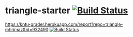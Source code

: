 # triangle-starter [![Build Status](https://travis-ci.org/kntu-java-spring-2019/triangle-mhrimaz.svg?branch=master)](https://travis-ci.org/kntu-java-spring-2019/triangle-mhrimaz)


https://kntu-grader.herokuapp.com/report?repo=triangle-mhrimaz&id=932490
[![Build Status](https://kntu-grader.herokuapp.com/report?repo=triangle-mhrimaz&id=932490)](https://travis-ci.org/kntu-java-spring-2019/triangle-mhrimaz)

